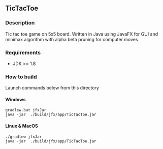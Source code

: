 ## TicTacToe

### Description
Tic tac toe game on 5x5 board. Written in Java using JavaFX for GUI and minimax algorithm with alpha beta pruning for computer moves

### Requirements
* JDK >= 1.8
  
### How to build
Launch commands below from this directory
#### Windows
    gradlew.bat jfxJar
    java -jar  ./build/jfx/app/TicTacToe.jar

#### Linux & MacOS
    ./gradlew jfxJar
    java -jar  ./build/jfx/app/TicTacToe.jar